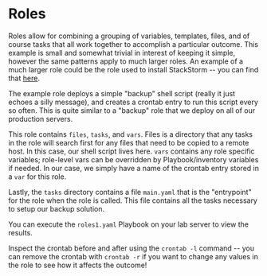 # Roles

Roles allow for combining a grouping of variables, templates, files, and of course tasks that all work together to accomplish a particular outcome. This example is small and somewhat trivial in interest of keeping it simple, however the same patterns apply to much larger roles. An example of a much larger role could be the role used to install StackStorm -- you can find that [here](https://github.com/StackStorm/ansible-st2).

The example role deploys a simple "backup" shell script (really it just echoes a silly message), and creates a crontab entry to run this script every so often. This is quite similar to a "backup" role that we deploy on all of our production servers.

This role contains `files`, `tasks`, and `vars`. Files is a directory that any tasks in the role will search first for any files that need to be copied to a remote host. In this case, our shell script lives here. `vars` contains any role specific variables; role-level vars can be overridden by Playbook/inventory variables if needed. In our case, we simply have a name of the crontab entry stored in a `var` for this role.

Lastly, the `tasks` directory contains a file `main.yaml` that is the "entrypoint" for the role when the role is called. This file contains all the tasks necessary to setup our backup solution.

You can execute the `roles1.yaml` Playbook on your lab server to view the results.

Inspect the crontab before and after using the `crontab -l` command -- you can remove the crontab with `crontab -r` if you want to change any values in the role to see how it affects the outcome!
